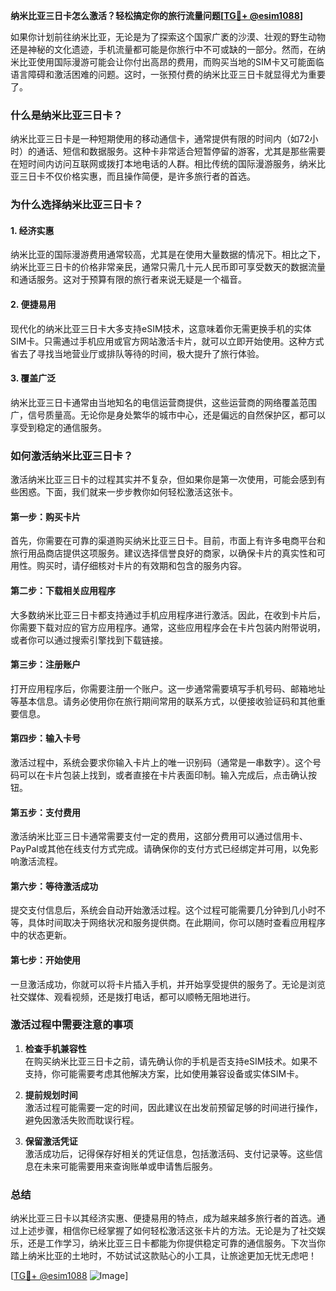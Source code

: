 **纳米比亚三日卡怎么激活？轻松搞定你的旅行流量问题[[TG💪+ @esim1088](https://t.me/s/esim1088)]**

如果你计划前往纳米比亚，无论是为了探索这个国家广袤的沙漠、壮观的野生动物还是神秘的文化遗迹，手机流量都可能是你旅行中不可或缺的一部分。然而，在纳米比亚使用国际漫游可能会让你付出高昂的费用，而购买当地的SIM卡又可能面临语言障碍和激活困难的问题。这时，一张预付费的纳米比亚三日卡就显得尤为重要了。

### 什么是纳米比亚三日卡？

纳米比亚三日卡是一种短期使用的移动通信卡，通常提供有限的时间内（如72小时）的通话、短信和数据服务。这种卡非常适合短暂停留的游客，尤其是那些需要在短时间内访问互联网或拨打本地电话的人群。相比传统的国际漫游服务，纳米比亚三日卡不仅价格实惠，而且操作简便，是许多旅行者的首选。

### 为什么选择纳米比亚三日卡？

#### 1. **经济实惠**
   纳米比亚的国际漫游费用通常较高，尤其是在使用大量数据的情况下。相比之下，纳米比亚三日卡的价格非常亲民，通常只需几十元人民币即可享受数天的数据流量和通话服务。这对于预算有限的旅行者来说无疑是一个福音。

#### 2. **便捷易用**
   现代化的纳米比亚三日卡大多支持eSIM技术，这意味着你无需更换手机的实体SIM卡。只需通过手机应用或官方网站激活卡片，就可以立即开始使用。这种方式省去了寻找当地营业厅或排队等待的时间，极大提升了旅行体验。

#### 3. **覆盖广泛**
   纳米比亚三日卡通常由当地知名的电信运营商提供，这些运营商的网络覆盖范围广，信号质量高。无论你是身处繁华的城市中心，还是偏远的自然保护区，都可以享受到稳定的通信服务。

### 如何激活纳米比亚三日卡？

激活纳米比亚三日卡的过程其实并不复杂，但如果你是第一次使用，可能会感到有些困惑。下面，我们就来一步步教你如何轻松激活这张卡。

#### 第一步：购买卡片
首先，你需要在可靠的渠道购买纳米比亚三日卡。目前，市面上有许多电商平台和旅行用品商店提供这项服务。建议选择信誉良好的商家，以确保卡片的真实性和可用性。购买时，请仔细核对卡片的有效期和包含的服务内容。

#### 第二步：下载相关应用程序
大多数纳米比亚三日卡都支持通过手机应用程序进行激活。因此，在收到卡片后，你需要下载对应的官方应用程序。通常，这些应用程序会在卡片包装内附带说明，或者你可以通过搜索引擎找到下载链接。

#### 第三步：注册账户
打开应用程序后，你需要注册一个账户。这一步通常需要填写手机号码、邮箱地址等基本信息。请务必使用你在旅行期间常用的联系方式，以便接收验证码和其他重要信息。

#### 第四步：输入卡号
激活过程中，系统会要求你输入卡片上的唯一识别码（通常是一串数字）。这个号码可以在卡片包装上找到，或者直接在卡片表面印制。输入完成后，点击确认按钮。

#### 第五步：支付费用
激活纳米比亚三日卡通常需要支付一定的费用，这部分费用可以通过信用卡、PayPal或其他在线支付方式完成。请确保你的支付方式已经绑定并可用，以免影响激活流程。

#### 第六步：等待激活成功
提交支付信息后，系统会自动开始激活过程。这个过程可能需要几分钟到几小时不等，具体时间取决于网络状况和服务提供商。在此期间，你可以随时查看应用程序中的状态更新。

#### 第七步：开始使用
一旦激活成功，你就可以将卡片插入手机，并开始享受提供的服务了。无论是浏览社交媒体、观看视频，还是拨打电话，都可以顺畅无阻地进行。

### 激活过程中需要注意的事项

1. **检查手机兼容性**  
   在购买纳米比亚三日卡之前，请先确认你的手机是否支持eSIM技术。如果不支持，你可能需要考虑其他解决方案，比如使用兼容设备或实体SIM卡。

2. **提前规划时间**  
   激活过程可能需要一定的时间，因此建议在出发前预留足够的时间进行操作，避免因激活失败而耽误行程。

3. **保留激活凭证**  
   激活成功后，记得保存好相关的凭证信息，包括激活码、支付记录等。这些信息在未来可能需要用来查询账单或申请售后服务。

### 总结

纳米比亚三日卡以其经济实惠、便捷易用的特点，成为越来越多旅行者的首选。通过上述步骤，相信你已经掌握了如何轻松激活这张卡片的方法。无论是为了社交娱乐，还是工作学习，纳米比亚三日卡都能为你提供稳定可靠的通信服务。下次当你踏上纳米比亚的土地时，不妨试试这款贴心的小工具，让旅途更加无忧无虑吧！

[[TG💪+ @esim1088](https://t.me/s/esim1088) ![Image](https://i.postimg.cc/4NQfJmqS/Snipaste-2025-05-13-00-14-12.png)]